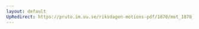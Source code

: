 ```yaml
---
layout: default
UpRedirect: https://pruto.im.uu.se/riksdagen-motions-pdf/1870/mot_1870__ak__138.pdf
---
```

